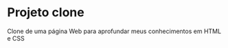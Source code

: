 <h1>Projeto clone</h1>

<p>Clone de uma página Web para aprofundar meus conhecimentos em HTML e CSS</P>